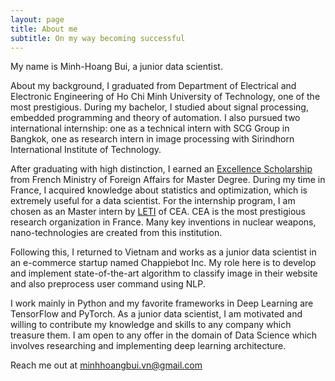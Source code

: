 ```yaml
---
layout: page
title: About me
subtitle: On my way becoming successful
---
```


My name is Minh-Hoang Bui, a junior data scientist.

About my background, I graduated from Department of Electrical and Electronic Engineering of Ho Chi Minh University of Technology, one of the most prestigious. During my bachelor, I studied about signal processing, embedded programming and theory of automation. I also pursued two international internship: one as a technical intern with SCG Group in Bangkok, one as research intern in image processing with Sirindhorn International Institute of Technology.

After graduating with high distinction, I earned an [Excellence Scholarship](https://vn.ambafrance.org/Programme-de-Bourses-d-Excellence-de-l-Ambassade-de-France-au-Vietnam-appel-a-4627) from French Ministry of Foreign Affairs for Master Degree. During my time in France, I acquired knowledge about statistics and optimization, which is extremely useful for a data scientist. For the internship program, I am chosen as an Master intern by [LETI](http://www.leti-cea.com/cea-tech/leti/english/Pages/Welcome.aspx) of CEA. CEA is the most prestigious research organization in France. Many key inventions in nuclear weapons, nano-technologies are created from this institution.

Following this, I returned to Vietnam and works as a junior data scientist in an e-commerce startup named Chappiebot Inc. My role here is to develop and implement state-of-the-art algorithm to classify image in their website and also preprocess user command using NLP.

I work mainly in Python and my favorite frameworks in Deep Learning are TensorFlow and PyTorch.
As a junior data scientist, I am motivated and willing to contribute my knowledge and skills to any company which treasure them. I am open to any offer in the domain of Data Science which involves researching and implementing deep learning architecture.

Reach me out at minhhoangbui.vn@gmail.com
